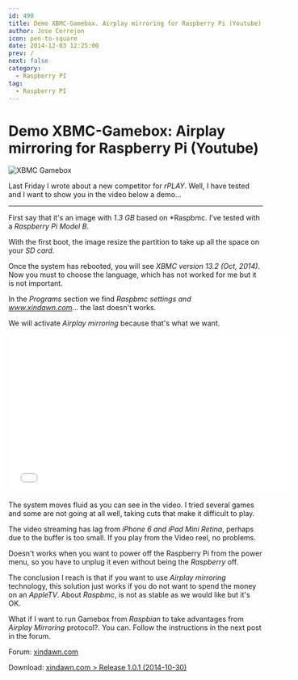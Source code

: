 ```yaml
---
id: 490
title: Demo XBMC-Gamebox. Airplay mirroring for Raspberry Pi (Youtube)
author: Jose Cerrejon
icon: pen-to-square
date: 2014-12-03 12:25:00
prev: /
next: false
category:
  - Raspberry PI
tag:
  - Raspberry PI
---
```


# Demo XBMC-Gamebox: Airplay mirroring for Raspberry Pi (Youtube)

![XBMC Gamebox](/images/2014/12/gamebox-logo.png)

Last Friday I wrote about a new competitor for *rPLAY*. Well, I have tested and I want to show you in the video below a demo...

- - -
First say that it's an image with *1.3 GB* based on *Raspbmc. I've tested with a *Raspberry Pi Model B*.

With the first boot, the image resize the partition to take up all the space on your *SD card*.

Once the system has rebooted, you will see *XBMC version 13.2 (Oct, 2014)*. Now you must to choose the language, which has not worked for me but it is not important.

In the *Programs* section we find *Raspbmc settings and www.xindawn.com*... the last doesn't works.

We will activate *Airplay mirroring* because that's what we want.

<iframe width="560" height="315" src="//www.youtube.com/embed/nZTfaeKQivM" frameborder="0" allowfullscreen></iframe>

The system moves fluid as you can see in the video. I tried several games and some are not going at all well, taking cuts that make it difficult to play.

The video streaming has lag from  *iPhone 6 and iPad Mini Retina*, perhaps due to the buffer is too small. If you play from the Video reel, no problems.

Doesn't works when you want to power off the Raspberry Pi from the power menu, so you have to unplug it even without being the *Raspberry* off.

The conclusion I reach is that if you want to use *Airplay mirroring* technology, this solution just works if you do not want to spend the money on an *AppleTV*. About *Raspbmc*, is not as stable as we would like but it's OK.

What if I want to run Gamebox from *Raspbian* to take advantages from *Airplay Mirroring* protocol?. You can. Follow the instructions in the next post in the forum.

Forum: [xindawn.com](http://www.xindawn.com/bbs/viewtopic.php?f=5&t=9&sid=33bae6a81e421af25696f3a69f3029cb)

Download: [xindawn.com > Release 1.0.1 (2014-10-30)](http://www.xindawn.com/download.php)